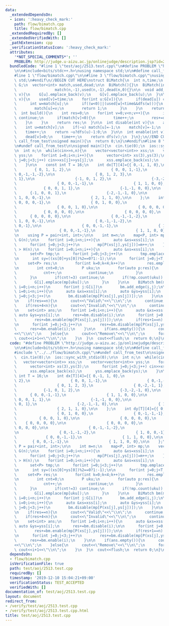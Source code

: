 ```yaml
---
data:
  _extendedDependsOn:
  - icon: ':heavy_check_mark:'
    path: flow/bimatch.cpp
    title: flow/bimatch.cpp
  _extendedRequiredBy: []
  _extendedVerifiedWith: []
  _pathExtension: cpp
  _verificationStatusIcon: ':heavy_check_mark:'
  attributes:
    '*NOT_SPECIAL_COMMENTS*': ''
    PROBLEM: http://judge.u-aizu.ac.jp/onlinejudge/description.jsp?id=2513
  bundledCode: "#line 1 \"test/aoj/2513.test.cpp\"\n#define PROBLEM \"http://judge.u-aizu.ac.jp/onlinejudge/description.jsp?id=2513\"\
    \n\n#include<bits/stdc++.h>\nusing namespace std;\n\n#define call_from_test\n\
    #line 1 \"flow/bimatch.cpp\"\n\n#line 3 \"flow/bimatch.cpp\"\nusing namespace\
    \ std;\n#endif\n//BEGIN CUT HERE\nstruct BiMatch{\n  int n,time;\n  vector<vector<int>>\
    \ G;\n  vector<int> match,used,dead;\n\n  BiMatch(){}\n  BiMatch(int n):n(n),time(0),G(n),\n\
    \                 match(n,-1),used(n,-1),dead(n,0){}\n\n  void add_edge(int u,int\
    \ v){\n    G[u].emplace_back(v);\n    G[v].emplace_back(u);\n  }\n\n  int dfs(int\
    \ v){\n    used[v]=time;\n    for(int u:G[v]){\n      if(dead[u]) continue;\n\
    \      int w=match[u];\n      if((w<0)||(used[w]<time&&dfs(w))){\n        match[v]=u;\n\
    \        match[u]=v;\n        return 1;\n      }\n    }\n    return 0;\n  }\n\n\
    \  int build(){\n    int res=0;\n    for(int v=0;v<n;v++){\n      if(dead[v])\
    \ continue;\n      if(match[v]<0){\n        time++;\n        res+=dfs(v);\n  \
    \    }\n    }\n    return res;\n  }\n\n  int disable(int v){\n    assert(!dead[v]);\n\
    \    int u=match[v];\n    if(~u) match[u]=-1;\n    match[v]=-1;\n    dead[v]=1;\n\
    \    time++;\n    return ~u?dfs(u)-1:0;\n  }\n\n  int enable(int v){\n    assert(dead[v]);\n\
    \    dead[v]=0;\n    time++;\n    return dfs(v);\n  }\n};\n//END CUT HERE\n#ifndef\
    \ call_from_test\nsigned main(){\n  return 0;\n}\n#endif\n#line 8 \"test/aoj/2513.test.cpp\"\
    \n#undef call_from_test\n\nsigned main(){\n  cin.tie(0);\n  ios::sync_with_stdio(0);\n\
    \n  int n;\n  while(cin>>n,n){\n    vector<vector<int>> xss;\n    vector<vector<int>>\
    \ yss;\n    for(int i=0;i<n;i++){\n      vector<int> xs(3),ys(3);\n      for(int\
    \ j=0;j<3;j++) cin>>xs[j]>>ys[j];\n      xss.emplace_back(xs);\n      yss.emplace_back(ys);\n\
    \    }\n\n    const int T = 16;\n    int dx[T][4]={{ 0,-1, 1, 0},\n          \
    \        { 0, 1, 1, 2},\n                  { 0, 0, 1,-1},\n                  {\
    \ 0,-1,-1,-2},\n\n                  { 0, 1, 2, 3},\n                  { 0,-2,-1,\
    \ 1},\n\n                  {-1, 0, 1, 2},\n                  {-3,-2,-1, 0},\n\n\
    \                  { 0, 0,-1,-1},\n                  { 1, 1, 0, 0},\n\n      \
    \            { 0, 0, 1, 1},\n                  {-1,-1, 0, 0},\n\n            \
    \      {-1, 0, 0, 1},\n                  {-2,-1,-1, 0},\n\n                  {\
    \ 1, 0, 0,-1},\n                  { 2, 1, 1, 0},\n\n    };\n    int dy[T][4]={{\
    \ 0, 0, 0,-1},\n                  { 0, 1, 0, 0},\n                  { 0,-1,-1,-1},\n\
    \                  { 0, 0, 1, 0},\n\n                  { 0, 0, 0, 0},\n      \
    \            { 0, 0, 0, 0},\n\n                  { 0, 0, 0, 0},\n            \
    \      { 0, 0, 0, 0},\n\n                  { 0,-1,-1,-2},\n                  {\
    \ 1, 0, 0,-1},\n\n                  { 0,-1,-1,-2},\n                  { 1, 0,\
    \ 0,-1},\n\n                  { 0, 0,-1,-1},\n                  { 1, 1, 0, 0},\n\
    \n                  { 0, 0,-1,-1},\n                  { 1, 1, 0, 0},\n\n    };\n\
    \n    using P = pair<int, int>;\n\n    int m=n;\n    map<P, int> mp;\n    vector<set<int>>\
    \ G(n);\n\n    for(int i=0;i<n;i++){\n      auto &xs=xss[i];\n      auto &ys=yss[i];\n\
    \      for(int j=0;j<3;j++)\n        mp[P(xs[j],ys[j])]=m++;\n    }\n\n    vector<set<int>\
    \ > H(n);\n    for(int i=0;i<n;i++){\n      auto &xs=xss[i];\n      auto &ys=yss[i];\n\
    \      set<P> tmp;\n      for(int j=0;j<3;j++)\n        tmp.emplace(xs[j],ys[j]);\n\
    \n      int sy=((xs[0]+ys[0])%2==0?1:-1);\n\n      for(int j=0;j<T;j++){\n   \
    \     set<P> res;\n        for(int k=0;k<4;k++)\n          res.emplace(xs[0]+dx[j][k],ys[0]+sy*dy[j][k]);\n\
    \n        int cnt=0;\n        P uku;\n        for(auto p:res){\n          if(tmp.count(p)){\n\
    \            cnt++;\n            continue;\n          }\n          uku=p;\n  \
    \      }\n        if(cnt!=3) continue;\n        if(!mp.count(uku)) mp[uku]=m++;\n\
    \        G[i].emplace(mp[uku]);\n      }\n    }\n\n    BiMatch bm(m);\n    for(int\
    \ i=0;i<n;i++)\n      for(int j:G[i])\n        bm.add_edge(i,j);\n\n    for(int\
    \ i=0;i<n;i++){\n      auto &xs=xss[i];\n      auto &ys=yss[i];\n      for(int\
    \ j=0;j<3;j++)\n        bm.disable(mp[P(xs[j],ys[j])]);\n    }\n\n    int res=bm.build();\n\
    \n    if(res==n){\n      cout<<\"Valid\"<<\"\\n\";\n      continue;\n    }\n\n\
    \    if(res+4<n){\n      cout<<\"Invalid\"<<\"\\n\";\n      continue;\n    }\n\
    \n    set<int> ans;\n    for(int i=0;i<n;i++){\n      auto &xs=xss[i];\n     \
    \ auto &ys=yss[i];\n      res+=bm.disable(i);\n\n      for(int j=0;j<3;j++)\n\
    \        res+=bm.enable(mp[P(xs[j],ys[j])]);\n\n      if(res+1==n) ans.emplace(i);\n\
    \n      for(int j=0;j<3;j++)\n        res+=bm.disable(mp[P(xs[j],ys[j])]);\n\n\
    \      res+=bm.enable(i);\n    }\n\n    if(ans.empty()){\n      cout<<\"Invalid\"\
    <<\"\\n\";\n    }else{\n      cout<<\"Remove\"<<\"\\n\";\n      for(int i:ans)\
    \ cout<<i+1<<\"\\n\";\n    }\n  }\n  cout<<flush;\n  return 0;\n}\n"
  code: "#define PROBLEM \"http://judge.u-aizu.ac.jp/onlinejudge/description.jsp?id=2513\"\
    \n\n#include<bits/stdc++.h>\nusing namespace std;\n\n#define call_from_test\n\
    #include \"../../flow/bimatch.cpp\"\n#undef call_from_test\n\nsigned main(){\n\
    \  cin.tie(0);\n  ios::sync_with_stdio(0);\n\n  int n;\n  while(cin>>n,n){\n \
    \   vector<vector<int>> xss;\n    vector<vector<int>> yss;\n    for(int i=0;i<n;i++){\n\
    \      vector<int> xs(3),ys(3);\n      for(int j=0;j<3;j++) cin>>xs[j]>>ys[j];\n\
    \      xss.emplace_back(xs);\n      yss.emplace_back(ys);\n    }\n\n    const\
    \ int T = 16;\n    int dx[T][4]={{ 0,-1, 1, 0},\n                  { 0, 1, 1,\
    \ 2},\n                  { 0, 0, 1,-1},\n                  { 0,-1,-1,-2},\n\n\
    \                  { 0, 1, 2, 3},\n                  { 0,-2,-1, 1},\n\n      \
    \            {-1, 0, 1, 2},\n                  {-3,-2,-1, 0},\n\n            \
    \      { 0, 0,-1,-1},\n                  { 1, 1, 0, 0},\n\n                  {\
    \ 0, 0, 1, 1},\n                  {-1,-1, 0, 0},\n\n                  {-1, 0,\
    \ 0, 1},\n                  {-2,-1,-1, 0},\n\n                  { 1, 0, 0,-1},\n\
    \                  { 2, 1, 1, 0},\n\n    };\n    int dy[T][4]={{ 0, 0, 0,-1},\n\
    \                  { 0, 1, 0, 0},\n                  { 0,-1,-1,-1},\n        \
    \          { 0, 0, 1, 0},\n\n                  { 0, 0, 0, 0},\n              \
    \    { 0, 0, 0, 0},\n\n                  { 0, 0, 0, 0},\n                  { 0,\
    \ 0, 0, 0},\n\n                  { 0,-1,-1,-2},\n                  { 1, 0, 0,-1},\n\
    \n                  { 0,-1,-1,-2},\n                  { 1, 0, 0,-1},\n\n     \
    \             { 0, 0,-1,-1},\n                  { 1, 1, 0, 0},\n\n           \
    \       { 0, 0,-1,-1},\n                  { 1, 1, 0, 0},\n\n    };\n\n    using\
    \ P = pair<int, int>;\n\n    int m=n;\n    map<P, int> mp;\n    vector<set<int>>\
    \ G(n);\n\n    for(int i=0;i<n;i++){\n      auto &xs=xss[i];\n      auto &ys=yss[i];\n\
    \      for(int j=0;j<3;j++)\n        mp[P(xs[j],ys[j])]=m++;\n    }\n\n    vector<set<int>\
    \ > H(n);\n    for(int i=0;i<n;i++){\n      auto &xs=xss[i];\n      auto &ys=yss[i];\n\
    \      set<P> tmp;\n      for(int j=0;j<3;j++)\n        tmp.emplace(xs[j],ys[j]);\n\
    \n      int sy=((xs[0]+ys[0])%2==0?1:-1);\n\n      for(int j=0;j<T;j++){\n   \
    \     set<P> res;\n        for(int k=0;k<4;k++)\n          res.emplace(xs[0]+dx[j][k],ys[0]+sy*dy[j][k]);\n\
    \n        int cnt=0;\n        P uku;\n        for(auto p:res){\n          if(tmp.count(p)){\n\
    \            cnt++;\n            continue;\n          }\n          uku=p;\n  \
    \      }\n        if(cnt!=3) continue;\n        if(!mp.count(uku)) mp[uku]=m++;\n\
    \        G[i].emplace(mp[uku]);\n      }\n    }\n\n    BiMatch bm(m);\n    for(int\
    \ i=0;i<n;i++)\n      for(int j:G[i])\n        bm.add_edge(i,j);\n\n    for(int\
    \ i=0;i<n;i++){\n      auto &xs=xss[i];\n      auto &ys=yss[i];\n      for(int\
    \ j=0;j<3;j++)\n        bm.disable(mp[P(xs[j],ys[j])]);\n    }\n\n    int res=bm.build();\n\
    \n    if(res==n){\n      cout<<\"Valid\"<<\"\\n\";\n      continue;\n    }\n\n\
    \    if(res+4<n){\n      cout<<\"Invalid\"<<\"\\n\";\n      continue;\n    }\n\
    \n    set<int> ans;\n    for(int i=0;i<n;i++){\n      auto &xs=xss[i];\n     \
    \ auto &ys=yss[i];\n      res+=bm.disable(i);\n\n      for(int j=0;j<3;j++)\n\
    \        res+=bm.enable(mp[P(xs[j],ys[j])]);\n\n      if(res+1==n) ans.emplace(i);\n\
    \n      for(int j=0;j<3;j++)\n        res+=bm.disable(mp[P(xs[j],ys[j])]);\n\n\
    \      res+=bm.enable(i);\n    }\n\n    if(ans.empty()){\n      cout<<\"Invalid\"\
    <<\"\\n\";\n    }else{\n      cout<<\"Remove\"<<\"\\n\";\n      for(int i:ans)\
    \ cout<<i+1<<\"\\n\";\n    }\n  }\n  cout<<flush;\n  return 0;\n}\n"
  dependsOn:
  - flow/bimatch.cpp
  isVerificationFile: true
  path: test/aoj/2513.test.cpp
  requiredBy: []
  timestamp: '2019-12-10 15:04:21+09:00'
  verificationStatus: TEST_ACCEPTED
  verifiedWith: []
documentation_of: test/aoj/2513.test.cpp
layout: document
redirect_from:
- /verify/test/aoj/2513.test.cpp
- /verify/test/aoj/2513.test.cpp.html
title: test/aoj/2513.test.cpp
---
```

